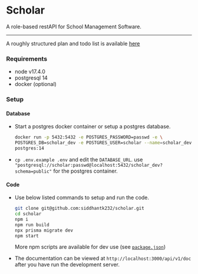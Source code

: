 # Scholar

A role-based restAPI for School Management Software.

---

A roughly structured plan and todo list is available [here](https://github.com/siddhantk232/scholar/blob/main/plan.md)

### Requirements

  - node v17.4.0
  - postgresql 14
  - docker (optional)

### Setup

#### Database

  - Start a postgres docker container or setup a postgres database.

    ```sh
    docker run -p 5432:5432 -e POSTGRES_PASSWORD=passwd -e \
    POSTGRES_DB=scholar_dev -e POSTGRES_USER=scholar --name=scholar_dev -d \
    postgres:14
    ```

  - `cp .env.example .env` and edit the `DATABASE_URL`.
    use `"postgresql://scholar:passwd@localhost:5432/scholar_dev?schema=public"` for the postgres container.

#### Code

  - Use below listed commands to setup and run the code.

    ```sh
    git clone git@github.com:siddhantk232/scholar.git
    cd scholar
    npm i
    npm run build
    npx prisma migrate dev
    npm start
    ```

    More npm scripts are available for dev use (see [`package.json`](https://github.com/siddhantk232/scholar/blob/main/package.json))

  - The documentation can be viewed at `http://localhost:3000/api/v1/doc` after you have run the development server.

